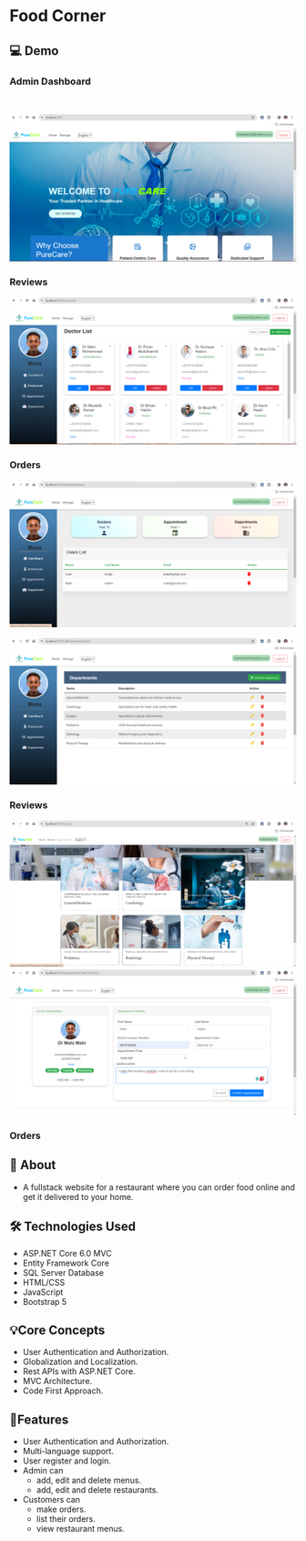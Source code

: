 # Food Corner

## 💻 Demo
### Admin Dashboard
<br>
 
![App Demo Screenshot](https://github.com/MAHI-HAKIM/PureCare_Hospital_Managment_0.0.1v/blob/main/Screenshots/Screenshot%20(264).png)

### Reviews
![App Demo Screenshot](https://github.com/MAHI-HAKIM/PureCare_Hospital_Managment_0.0.1v/blob/main/Screenshots/Screenshot%20(265).png)
### Orders
![App Demo Screenshot](https://github.com/MAHI-HAKIM/PureCare_Hospital_Managment_0.0.1v/blob/main/Screenshots/Screenshot%20(266).png)

![App Demo Screenshot](https://github.com/MAHI-HAKIM/PureCare_Hospital_Managment_0.0.1v/blob/main/Screenshots/Screenshot%20(267).png)

### Reviews
![App Demo Screenshot](https://github.com/MAHI-HAKIM/PureCare_Hospital_Managment_0.0.1v/blob/main/Screenshots/Screenshot%20(268).png)  ![App Demo Screenshot](https://github.com/MAHI-HAKIM/PureCare_Hospital_Managment_0.0.1v/blob/main/Screenshots/Screenshot%20(269).png)

### Orders


## 📝 About
- A fullstack website for a restaurant where you can order food online and get it delivered to your home.
  
## 🛠️ Technologies Used

- ASP.NET Core 6.0 MVC
- Entity Framework Core
- SQL Server Database
- HTML/CSS
- JavaScript
- Bootstrap 5

## 💡Core Concepts
- User Authentication and Authorization.
- Globalization and Localization.
- Rest APIs with ASP.NET Core.
- MVC Architecture.
- Code First Approach.
## 🚀Features
- User Authentication and Authorization.
- Multi-language support.
- User register and login.
- Admin can 
  - add, edit and delete menus.
  - add, edit and delete restaurants.
- Customers can
  - make orders.
  - list their orders.
  - view restaurant menus.
